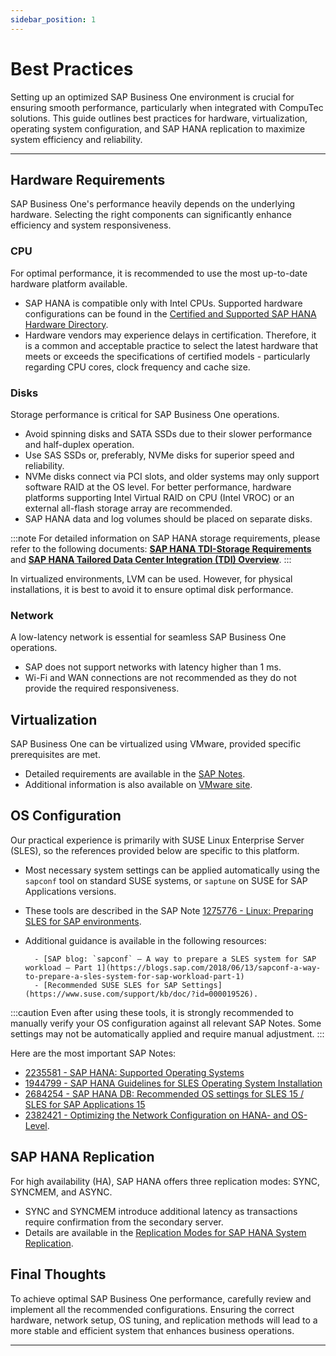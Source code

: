 ```yaml
---
sidebar_position: 1
---
```


# Best Practices

Setting up an optimized SAP Business One environment is crucial for ensuring smooth performance, particularly when integrated with CompuTec solutions. This guide outlines best practices for hardware, virtualization, operating system configuration, and SAP HANA replication to maximize system efficiency and reliability.

---

## Hardware Requirements

SAP Business One's performance heavily depends on the underlying hardware. Selecting the right components can significantly enhance efficiency and system responsiveness.

### CPU

For optimal performance, it is recommended to use the most up-to-date hardware platform available.

- SAP HANA is compatible only with Intel CPUs. Supported hardware configurations can be found in the  [Certified and Supported SAP HANA Hardware Directory](https://www.sap.com/dmc/exp/2014-09-02-hana-hardware/enEN/#/solutions?filters=appliance;v:at4).
- Hardware vendors may experience delays in certification. Therefore, it is a common and acceptable practice to select the latest hardware that meets or exceeds the specifications of certified models - particularly regarding CPU cores, clock frequency and cache size.

### Disks

Storage performance is critical for SAP Business One operations.

- Avoid spinning disks and SATA SSDs due to their slower performance and half-duplex operation.
- Use SAS SSDs or, preferably, NVMe disks for superior speed and reliability.
- NVMe disks connect via PCI slots, and older systems may only support software RAID at the OS level. For better performance, hardware platforms supporting Intel Virtual RAID on CPU (Intel VROC) or an external all-flash storage array are recommended.
- SAP HANA data and log volumes should be placed on separate disks.

:::note
For detailed information on SAP HANA storage requirements, please refer to the following documents: [**SAP HANA TDI-Storage Requirements**](https://download.computec.one/media/sap/SAP_HANA_Storage_Requirements.pdf) and [**SAP HANA Tailored Data Center Integration (TDI) Overview**](https://download.computec.one/media/sap/SAP_HANA_Tailored_Data_Center_Integration_Overview.pdf).
:::

In virtualized environments, LVM can be used. However, for physical installations, it is best to avoid it to ensure optimal disk performance.

### Network

A low-latency network is essential for seamless SAP Business One operations.

- SAP does not support networks with latency higher than 1 ms.
- Wi-Fi and WAN connections are not recommended as they do not provide the required responsiveness.

## Virtualization

SAP Business One can be virtualized using VMware, provided specific prerequisites are met.

- Detailed requirements are available in the [SAP Notes](https://wiki.scn.sap.com/wiki/display/VIRTUALIZATION/SAP+HANA+on+VMware+vSphere).
- Additional information is also available on [VMware site](https://blogs.vmware.com/apps/2018/01/hyper-threading-impact-virtual-sap-sizing-performance-part-1-2.html).

## OS Configuration

Our practical experience is primarily with SUSE Linux Enterprise Server (SLES), so the references provided below are specific to this platform.

- Most necessary system settings can be applied automatically using the `sapconf` tool on standard SUSE systems, or `saptune` on SUSE for SAP Applications versions.
- These tools are described in the SAP Note [1275776 - Linux: Preparing SLES for SAP environments](https://launchpad.support.sap.com/#/notes/1275776).
- Additional guidance is available in the following resources:

        - [SAP blog: `sapconf` – A way to prepare a SLES system for SAP workload – Part 1](https://blogs.sap.com/2018/06/13/sapconf-a-way-to-prepare-a-sles-system-for-sap-workload-part-1)
        - [Recommended SUSE SLES for SAP Settings](https://www.suse.com/support/kb/doc/?id=000019526).

:::caution
Even after using these tools, it is strongly recommended to manually verify your OS configuration against all relevant SAP Notes. Some settings may not be automatically applied and require manual adjustment.
:::

Here are the most important SAP Notes:

- [2235581 - SAP HANA: Supported Operating Systems](https://launchpad.support.sap.com/#/notes/2235581)
- [1944799 - SAP HANA Guidelines for SLES Operating System Installation](https://launchpad.support.sap.com/#/notes/1944799)
- [2684254 - SAP HANA DB: Recommended OS settings for SLES 15 / SLES for SAP Applications 15](https://launchpad.support.sap.com/#/notes/2684254)
- [2382421 - Optimizing the Network Configuration on HANA- and OS-Level](https://launchpad.support.sap.com/#/notes/2382421).

## SAP HANA Replication

For high availability (HA), SAP HANA offers three replication modes: SYNC, SYNCMEM, and ASYNC.

- SYNC and SYNCMEM introduce additional latency as transactions require confirmation from the secondary server.
- Details are available in the [Replication Modes for SAP HANA System Replication](https://help.sap.com/viewer/6b94445c94ae495c83a19646e7c3fd56/2.0.05/en-US/c039a1a5b8824ecfa754b55e0caffc01.html).

## Final Thoughts

To achieve optimal SAP Business One performance, carefully review and implement all the recommended configurations. Ensuring the correct hardware, network setup, OS tuning, and replication methods will lead to a more stable and efficient system that enhances business operations.

---
